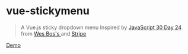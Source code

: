 # vue-stickymenu

> A Vue.js sticky dropdown menu
> Inspired by [JavaScript 30 Day 24](https://javascript30.com/) from [Wes Bos's ](http://wesbos.com/) and [Stripe](stripe.com)

[Demo](http://stickymenu.surge.sh/)
